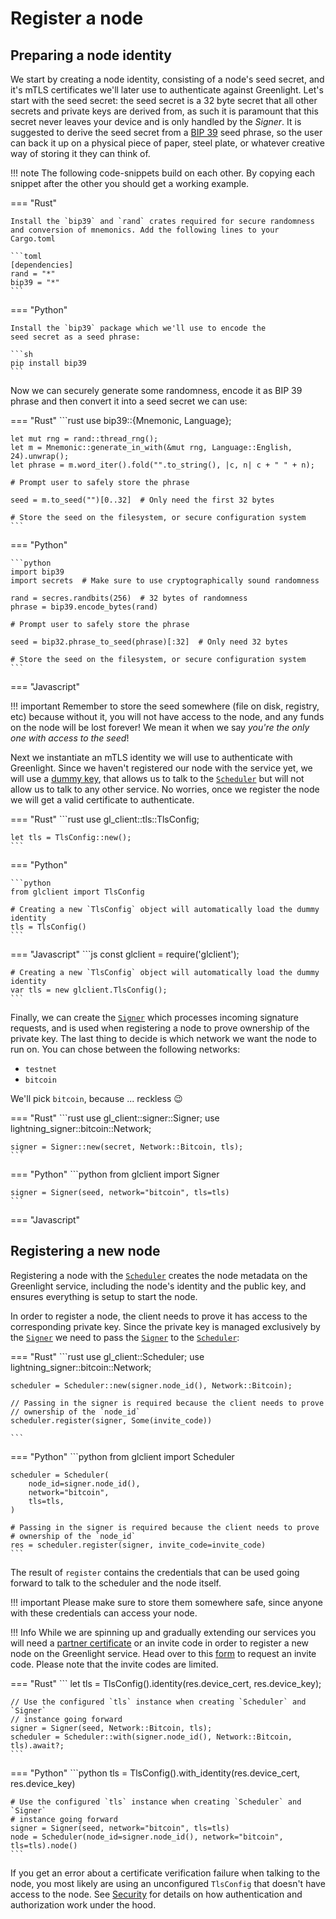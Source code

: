 # Register a node
## Preparing a node identity

We start by creating a node identity, consisting of a node's seed
secret, and it's mTLS certificates we'll later use to authenticate
against Greenlight. Let's start with the seed secret: the seed secret
is a 32 byte secret that all other secrets and private keys are
derived from, as such it is paramount that this secret never leaves
your device and is only handled by the _Signer_. It is suggested to
derive the seed secret from a [BIP 39][bip39] seed phrase, so the user
can back it up on a physical piece of paper, steel plate, or whatever
creative way of storing it they can think of.

!!! note
	The following code-snippets build on each other. By copying each snippet
	after the other you should get a working example.

=== "Rust"
	
	Install the `bip39` and `rand` crates required for secure randomness and conversion of mnemonics. Add the following lines to your Cargo.toml
	
	```toml
	[dependencies]
	rand = "*"
	bip39 = "*"
	```

=== "Python"

	Install the `bip39` package which we'll use to encode the
	seed secret as a seed phrase:
	
	```sh
	pip install bip39
	```

Now we can securely generate some randomness, encode it as BIP 39
phrase and then convert it into a seed secret we can use:

=== "Rust"
	```rust
	use bip39::{Mnemonic, Language};

	let mut rng = rand::thread_rng();
	let m = Mnemonic::generate_in_with(&mut rng, Language::English, 24).unwrap();
	let phrase = m.word_iter().fold("".to_string(), |c, n| c + " " + n);
	
	# Prompt user to safely store the phrase
	
	seed = m.to_seed("")[0..32]  # Only need the first 32 bytes

	# Store the seed on the filesystem, or secure configuration system
	```

=== "Python"

	```python
	import bip39
	import secrets  # Make sure to use cryptographically sound randomness
	
	rand = secres.randbits(256)  # 32 bytes of randomness
	phrase = bip39.encode_bytes(rand)
	
	# Prompt user to safely store the phrase
	
	seed = bip32.phrase_to_seed(phrase)[:32]  # Only need 32 bytes
	
	# Store the seed on the filesystem, or secure configuration system
	```

=== "Javascript"
	<!-- TODO -->
	
!!! important 
	Remember to store the seed somewhere (file on disk, registry, etc)
	because without it, you will not have access to the node, and any
	funds on the node will be lost forever! We mean it when we say _you're
	the only one with access to the seed_!


Next we instantiate an mTLS identity we will use to authenticate with
Greenlight. Since we haven't registered our node with the service yet,
we will use a [dummy key][auth], that allows us to talk to the 
[`Scheduler`][scheduler] but will not allow us to talk to any other service.
No worries, once we register the node we will get a valid certificate 
to authenticate.

=== "Rust"
	```rust
	use gl_client::tls::TlsConfig;

	let tls = TlsConfig::new();
	```
	
=== "Python"

	```python
	from glclient import TlsConfig
	
	# Creating a new `TlsConfig` object will automatically load the dummy identity
	tls = TlsConfig()
	```
	
=== "Javascript"
	```js
	const glclient = require('glclient');
	
	# Creating a new `TlsConfig` object will automatically load the dummy identity
	var tls = new glclient.TlsConfig();
	```

Finally, we can create the [`Signer`][signer] which processes incoming signature
requests, and is used when registering a node to prove ownership of
the private key. The last thing to decide is which network we want the
node to run on. You can chose between the following networks:

 - `testnet`
 - `bitcoin`

We'll pick `bitcoin`, because ... reckless 😉

=== "Rust"
	```rust
	use gl_client::signer::Signer;
	use lightning_signer::bitcoin::Network;
	
    signer = Signer::new(secret, Network::Bitcoin, tls);
	```

=== "Python"
	```python
	from glclient import Signer
	
	signer = Signer(seed, network="bitcoin", tls=tls)
	```
	
=== "Javascript"
	<!-- TODO -->

[bip39]: https://github.com/bitcoin/bips/blob/master/bip-0039.mediawiki


## Registering a new node

Registering a node with the [`Scheduler`][scheduler] creates the node metadata on
the Greenlight service, including the node's identity and the public
key, and ensures everything is setup to start the node. 

In order to register a node, the client needs to prove it has access
to the corresponding private key. Since the private key is managed
exclusively by the [`Signer`][signer] we need to pass the [`Signer`][signer]
to the [`Scheduler`][scheduler]:

=== "Rust"
	```rust
	use gl_client::Scheduler;
	use lightning_signer::bitcoin::Network;

	scheduler = Scheduler::new(signer.node_id(), Network::Bitcoin);

	// Passing in the signer is required because the client needs to prove
	// ownership of the `node_id`
	scheduler.register(signer, Some(invite_code))

	```

=== "Python"
	```python
	from glclient import Scheduler
	
	scheduler = Scheduler(
	    node_id=signer.node_id(),
		network="bitcoin",
		tls=tls,
	)
	
	# Passing in the signer is required because the client needs to prove
	# ownership of the `node_id`
	res = scheduler.register(signer, invite_code=invite_code)
	```

The result of `register` contains the credentials that can be used
going forward to talk to the scheduler and the node itself. 

!!! important 
	Please make sure to store them somewhere safe, since anyone with 
	these credentials can access your node.

!!! Info
	While we are spinning up and gradually extending our services
	you will need a [partner certificate][partner-cert] or an invite code
	in order to register a new node on the Greenlight service. Head over
	to this [form][invite-tokens] to request an invite code. Please note
	that the invite codes are limited. 

=== "Rust"
	```
	let tls = TlsConfig().identity(res.device_cert, res.device_key);
	
	// Use the configured `tls` instance when creating `Scheduler` and `Signer`
	// instance going forward
	signer = Signer(seed, Network::Bitcoin, tls);
	scheduler = Scheduler::with(signer.node_id(), Network::Bitcoin, tls).await?;
	```

=== "Python"
	```python
	tls = TlsConfig().with_identity(res.device_cert, res.device_key)
	
	# Use the configured `tls` instance when creating `Scheduler` and `Signer`
	# instance going forward
	signer = Signer(seed, network="bitcoin", tls=tls)
	node = Scheduler(node_id=signer.node_id(), network="bitcoin", tls=tls).node()
	```

If you get an error about a certificate verification failure when
talking to the node, you most likely are using an unconfigured
`TlsConfig` that doesn't have access to the node. See
[Security][security] for details on how authentication and
authorization work under the hood.


[security]: ../reference/security.md
[partner-cert]: ../reference/partner-certs.md
[invite-tokens]: https://docs.google.com/forms/d/e/1FAIpQLSf_YaUJt8lKIDwS893Uk2mBiW6BUcoQkvO_g8EFZc9XqQfkqw/viewform
[signer]: ./index.md#signer
[scheduler]: ./index.md#scheduler
[auth]: ./index.md#authentication